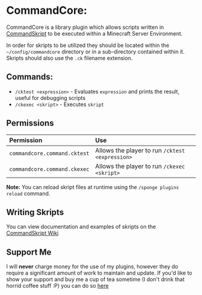 # CommandCore:
CommandCore is a library plugin which allows scripts written in [CommandSkript](https://github.com/Zerthick/CommandSkript)
to be executed within a Minecraft Server Environment.

In order for skripts to be utilized they should be located within the `~/config/commandcore` directory or in a sub-directory
contained within it.  Skripts should also use the `.ck` filename extension.

## Commands:

 * `/cktest <expression>` - Evaluates `expression` and prints the result, useful for debugging scripts
 * `/ckexec <skript>` - Executes `skript`
 
 ## Permissions
 | Permission                      | Use                                                             |
 |:--------------------------------|:----------------------------------------------------------------|
 | `commandcore.command.cktest`    | Allows the player to run `/cktest <expression>`                 |
 | `commandcore.command.ckexec`    | Allows the player to run `/ckexec <skript>`                     |

**Note:** You can reload skript files at runtime using the `/sponge plugins reload` command.

## Writing Skripts
You can view documentation and examples of skripts on the [CommandSkript Wiki](https://github.com/Zerthick/CommandSkript/wiki)

## Support Me
I will **never** charge money for the use of my plugins, however they do require a significant amount of work to maintain and update. If you'd like to show your support and buy me a cup of tea sometime (I don't drink that horrid coffee stuff :P) you can do so [here](https://www.paypal.me/zerthick)
